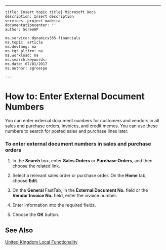 ---
    title: Insert topic title| Microsoft Docs
    description: Insert description
    services: project-madeira
    documentationcenter: ''
    author: SorenGP

    ms.service: dynamics365-financials
    ms.topic: article
    ms.devlang: na
    ms.tgt_pltfrm: na
    ms.workload: na
    ms.search.keywords:
    ms.date: 07/01/2017
    ms.author: sgroespe

    ---
# How to: Enter External Document Numbers
You can enter external document numbers for customers and vendors in all sales and purchase orders, invoices, and credit memos. You can use these numbers to search for posted sales and purchase lines later.  
  
### To enter external document numbers in sales and purchase orders  
  
1.  In the **Search** box, enter **Sales Orders** or **Purchase Orders**, and then choose the related link.  
  
2.  Select a relevant sales order or purchase order. On the **Home** tab, choose **Edit**.  
  
3.  On the **General** FastTab, in the **External Document No.** field or the **Vendor Invoice No.** field, enter the invoice number.  
  
4.  Enter information into the required fields.  
  
5.  Choose the **OK** button.  
  
## See Also  
 [United Kingdom Local Functionality](../united-kingdom-local-functionality.md)